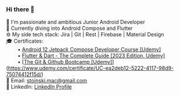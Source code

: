 ### Hi there 👋
🚀 I'm passionate and ambitious Junior Android Developer <br />
🌱 Currently diving into Android Compose and Flutter <br />
⚙️ My side tech stack: Jira | Git | Rest | Firebase | Material Design <br />
🎓 Certificates: <br />
&nbsp;&nbsp;&nbsp;&nbsp;&nbsp;&nbsp;&nbsp;&nbsp;• [Android 12 Jetpack Compose Developer Course [Udemy]](https://www.udemy.com/certificate/UC-480d5c12-c3e6-428d-bc72-1ce11bdcf3ea/) <br />
&nbsp;&nbsp;&nbsp;&nbsp;&nbsp;&nbsp;&nbsp;&nbsp;• [Flutter & Dart - The Complete Guide [2023 Edition, Udemy]](https://www.udemy.com/certificate/UC-67c2eb5e-6c56-4c95-b083-8258cef916db/) <br />
&nbsp;&nbsp;&nbsp;&nbsp;&nbsp;&nbsp;&nbsp;&nbsp;• [[The Git & Github Bootcamp [Udemy]]()](https://www.udemy.com/certificate/UC-ea2deb12-5222-4117-98d9-75074412f15d/) <br />
📧 Email: stoinski.mac@gmail.com <br />
💬 LinkedIn: [LinkedIn Profile](https://www.linkedin.com/in/maciej-stoi%C5%84ski-b047b2166/) <br />

<!--
**Szczurk3y/szczurk3y** is a ✨ _special_ ✨ repository because its `README.md` (this file) appears on your GitHub profile.

Here are some ideas to get you started:

- 🔭 I’m currently working on ...
- 🌱 I’m currently learning ...
- 👯 I’m looking to collaborate on ...
- 🤔 I’m looking for help with ...
- 💬 Ask me about ...
- 📫 How to reach me: ...
- 😄 Pronouns: ...
- ⚡ Fun fact: ...
-->
